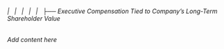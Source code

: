 ###### |   |   |   |   |   ├── Executive Compensation Tied to Company’s Long-Term Shareholder Value

*Add content here*